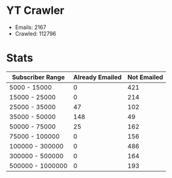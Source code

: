 # YT Crawler
- Emails: 2167
- Crawled: 112796

# Stats
| Subscriber Range  | Already Emailed | Not Emailed |
|-------|-------|-------|
| 5000 - 15000 | 0 | 421 |
| 15000 - 25000 | 0 | 214 |
| 25000 - 35000 | 47 | 102 |
| 35000 - 50000 | 148 | 49 |
| 50000 - 75000 | 25 | 162 |
| 75000 - 100000 | 0 | 156 |
| 100000 - 300000 | 0 | 486 |
| 300000 - 500000 | 0 | 164 |
| 500000 - 1000000 | 0 | 193 |

